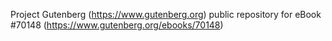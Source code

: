 Project Gutenberg (https://www.gutenberg.org) public repository for
eBook #70148 (https://www.gutenberg.org/ebooks/70148)

